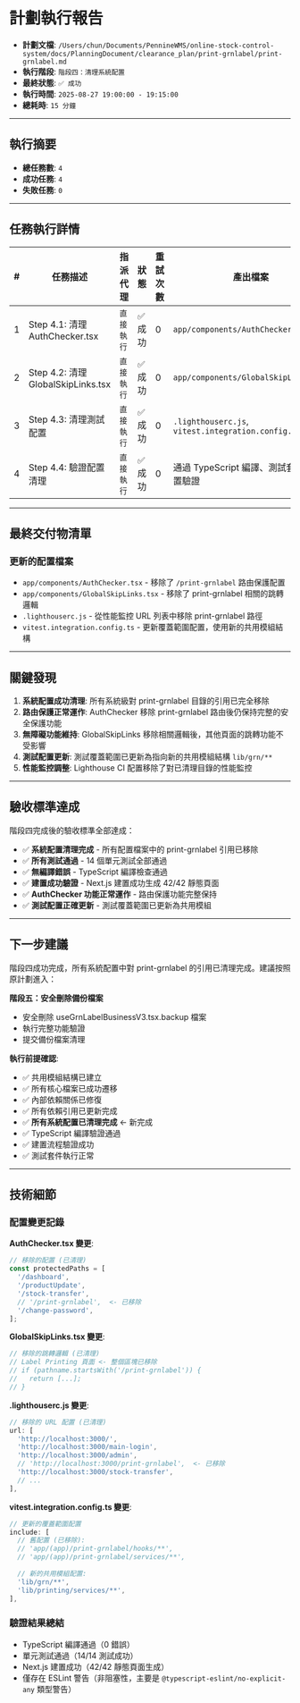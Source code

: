 # 計劃執行報告

- **計劃文檔**: `/Users/chun/Documents/PennineWMS/online-stock-control-system/docs/PlanningDocument/clearance_plan/print-grnlabel/print-grnlabel.md`
- **執行階段**: `階段四：清理系統配置`
- **最終狀態**: `✅ 成功`
- **執行時間**: `2025-08-27 19:00:00 - 19:15:00`
- **總耗時**: `15 分鐘`

---

## 執行摘要

- **總任務數**: `4`
- **成功任務**: `4`
- **失敗任務**: `0`

---

## 任務執行詳情

| #   | 任務描述                             | 指派代理       | 狀態    | 重試次數    | 產出檔案          |
| --- | ------------------------------------ | -------------- | ------- | ----------- | ----------------- |
| 1   | Step 4.1: 清理 AuthChecker.tsx | `直接執行` | ✅ 成功 | 0 | `app/components/AuthChecker.tsx` |
| 2   | Step 4.2: 清理 GlobalSkipLinks.tsx | `直接執行` | ✅ 成功 | 0 | `app/components/GlobalSkipLinks.tsx` |
| 3   | Step 4.3: 清理測試配置 | `直接執行` | ✅ 成功 | 0 | `.lighthouserc.js`, `vitest.integration.config.ts` |
| 4   | Step 4.4: 驗證配置清理 | `直接執行` | ✅ 成功 | 0 | 通過 TypeScript 編譯、測試套件和建置驗證 |

---

## 最終交付物清單

### 更新的配置檔案
- `app/components/AuthChecker.tsx` - 移除了 `/print-grnlabel` 路由保護配置
- `app/components/GlobalSkipLinks.tsx` - 移除了 print-grnlabel 相關的跳轉邏輯
- `.lighthouserc.js` - 從性能監控 URL 列表中移除 print-grnlabel 路徑
- `vitest.integration.config.ts` - 更新覆蓋範圍配置，使用新的共用模組結構

---

## 關鍵發現

1. **系統配置成功清理**: 所有系統級對 print-grnlabel 目錄的引用已完全移除
2. **路由保護正常運作**: AuthChecker 移除 print-grnlabel 路由後仍保持完整的安全保護功能
3. **無障礙功能維持**: GlobalSkipLinks 移除相關邏輯後，其他頁面的跳轉功能不受影響
4. **測試配置更新**: 測試覆蓋範圍已更新為指向新的共用模組結構 `lib/grn/**`
5. **性能監控調整**: Lighthouse CI 配置移除了對已清理目錄的性能監控

---

## 驗收標準達成

階段四完成後的驗收標準全部達成：

- ✅ **系統配置清理完成** - 所有配置檔案中的 print-grnlabel 引用已移除
- ✅ **所有測試通過** - 14 個單元測試全部通過
- ✅ **無編譯錯誤** - TypeScript 編譯檢查通過
- ✅ **建置成功驗證** - Next.js 建置成功生成 42/42 靜態頁面
- ✅ **AuthChecker 功能正常運作** - 路由保護功能完整保持
- ✅ **測試配置正確更新** - 測試覆蓋範圍已更新為共用模組

---

## 下一步建議

階段四成功完成，所有系統配置中對 print-grnlabel 的引用已清理完成。建議按照原計劃進入：

**階段五：安全刪除備份檔案**
- 安全刪除 useGrnLabelBusinessV3.tsx.backup 檔案
- 執行完整功能驗證
- 提交備份檔案清理

**執行前提確認**:
- ✅ 共用模組結構已建立
- ✅ 所有核心檔案已成功遷移  
- ✅ 內部依賴關係已修復
- ✅ 所有依賴引用已更新完成
- ✅ **所有系統配置已清理完成**  ← 新完成
- ✅ TypeScript 編譯驗證通過
- ✅ 建置流程驗證成功
- ✅ 測試套件執行正常

---

## 技術細節

### 配置變更記錄

**AuthChecker.tsx 變更**:
```typescript
// 移除的配置 (已清理)
const protectedPaths = [
  '/dashboard',
  '/productUpdate',
  '/stock-transfer',
  // '/print-grnlabel',  <- 已移除
  '/change-password',
];
```

**GlobalSkipLinks.tsx 變更**:
```typescript
// 移除的跳轉邏輯 (已清理)
// Label Printing 頁面 <- 整個區塊已移除
// if (pathname.startsWith('/print-grnlabel')) {
//   return [...];
// }
```

**.lighthouserc.js 變更**:
```javascript
// 移除的 URL 配置 (已清理)
url: [
  'http://localhost:3000/',
  'http://localhost:3000/main-login',
  'http://localhost:3000/admin',
  // 'http://localhost:3000/print-grnlabel',  <- 已移除
  'http://localhost:3000/stock-transfer',
  // ...
],
```

**vitest.integration.config.ts 變更**:
```typescript
// 更新的覆蓋範圍配置
include: [
  // 舊配置 (已移除):
  // 'app/(app)/print-grnlabel/hooks/**',
  // 'app/(app)/print-grnlabel/services/**',
  
  // 新的共用模組配置:
  'lib/grn/**',
  'lib/printing/services/**',
],
```

### 驗證結果總結
- TypeScript 編譯通過（0 錯誤）
- 單元測試通過（14/14 測試成功）
- Next.js 建置成功（42/42 靜態頁面生成）
- 僅存在 ESLint 警告（非阻塞性，主要是 `@typescript-eslint/no-explicit-any` 類型警告）